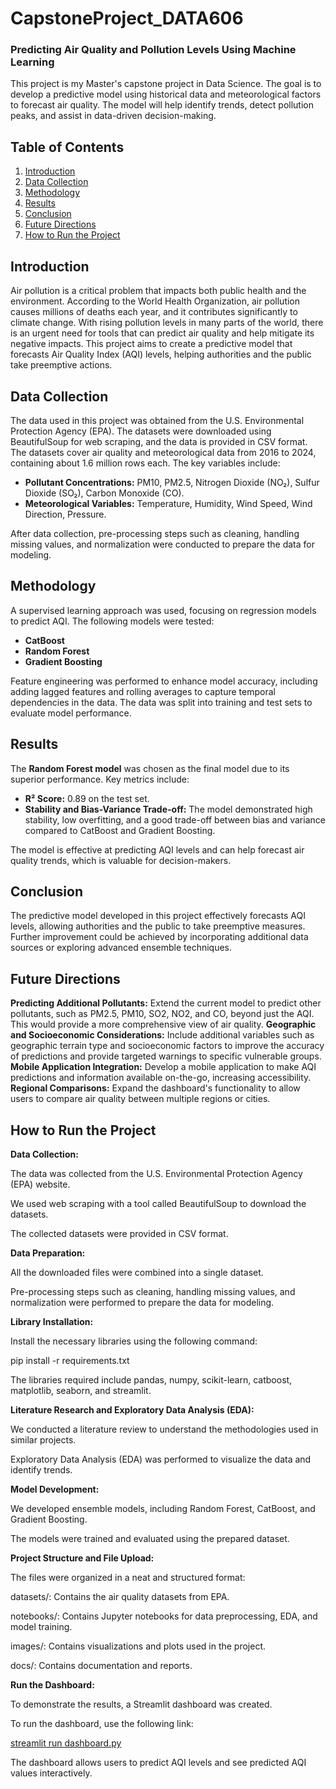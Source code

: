 
# CapstoneProject_DATA606

### Predicting Air Quality and Pollution Levels Using Machine Learning

This project is my Master's capstone project in Data Science. The goal is to develop a predictive model using historical data and meteorological factors to forecast air quality. The model will help identify trends, detect pollution peaks, and assist in data-driven decision-making.

## Table of Contents
1. [Introduction](#introduction)
2. [Data Collection](#data-collection)
3. [Methodology](#methodology)
4. [Results](#results)
5. [Conclusion](#conclusion)
6. [Future Directions](#futureDirections)
7. [How to Run the Project](#HowtoRuntheProject)


## Introduction
Air pollution is a critical problem that impacts both public health and the environment. According to the World Health Organization, air pollution causes millions of deaths each year, and it contributes significantly to climate change. With rising pollution levels in many parts of the world, there is an urgent need for tools that can predict air quality and help mitigate its negative impacts. This project aims to create a predictive model that forecasts Air Quality Index (AQI) levels, helping authorities and the public take preemptive actions.

## Data Collection
The data used in this project was obtained from the U.S. Environmental Protection Agency (EPA). The datasets were downloaded using BeautifulSoup for web scraping, and the data is provided in CSV format. The datasets cover air quality and meteorological data from 2016 to 2024, containing about 1.6 million rows each. The key variables include:

- **Pollutant Concentrations:** PM10, PM2.5, Nitrogen Dioxide (NO₂), Sulfur Dioxide (SO₂), Carbon Monoxide (CO).
- **Meteorological Variables:** Temperature, Humidity, Wind Speed, Wind Direction, Pressure.

After data collection, pre-processing steps such as cleaning, handling missing values, and normalization were conducted to prepare the data for modeling.

## Methodology
A supervised learning approach was used, focusing on regression models to predict AQI. The following models were tested:

- **CatBoost**
- **Random Forest**
- **Gradient Boosting**

Feature engineering was performed to enhance model accuracy, including adding lagged features and rolling averages to capture temporal dependencies in the data. The data was split into training and test sets to evaluate model performance.

## Results
The **Random Forest model** was chosen as the final model due to its superior performance. Key metrics include:

- **R² Score:** 0.89 on the test set.
- **Stability and Bias-Variance Trade-off:** The model demonstrated high stability, low overfitting, and a good trade-off between bias and variance compared to CatBoost and Gradient Boosting.

The model is effective at predicting AQI levels and can help forecast air quality trends, which is valuable for decision-makers.

## Conclusion
The predictive model developed in this project effectively forecasts AQI levels, allowing authorities and the public to take preemptive measures. Further improvement could be achieved by incorporating additional data sources or exploring advanced ensemble techniques.

## Future Directions
**Predicting Additional Pollutants:** Extend the current model to predict other pollutants, such as PM2.5, PM10, SO2, NO2, and CO, beyond just the AQI. This would provide a more comprehensive view of air quality.
**Geographic and Socioeconomic Considerations:** Include additional variables such as geographic terrain type and socioeconomic factors to improve the accuracy of predictions and provide targeted warnings to specific vulnerable groups.
**Mobile Application Integration:** Develop a mobile application to make AQI predictions and information available on-the-go, increasing accessibility.
**Regional Comparisons:** Expand the dashboard's functionality to allow users to compare air quality between multiple regions or cities.


## How to Run the Project

**Data Collection:**

The data was collected from the U.S. Environmental Protection Agency (EPA) website.

We used web scraping with a tool called BeautifulSoup to download the datasets.

The collected datasets were provided in CSV format.

**Data Preparation:**

All the downloaded files were combined into a single dataset.

Pre-processing steps such as cleaning, handling missing values, and normalization were performed to prepare the data for modeling.

**Library Installation:**

Install the necessary libraries using the following command:

pip install -r requirements.txt

The libraries required include pandas, numpy, scikit-learn, catboost, matplotlib, seaborn, and streamlit.

**Literature Research and Exploratory Data Analysis (EDA):**

We conducted a literature review to understand the methodologies used in similar projects.

Exploratory Data Analysis (EDA) was performed to visualize the data and identify trends.

**Model Development:**

We developed ensemble models, including Random Forest, CatBoost, and Gradient Boosting.

The models were trained and evaluated using the prepared dataset.

**Project Structure and File Upload:**

The files were organized in a neat and structured format:

datasets/: Contains the air quality datasets from EPA.

notebooks/: Contains Jupyter notebooks for data preprocessing, EDA, and model training.

images/: Contains visualizations and plots used in the project.

docs/: Contains documentation and reports.

**Run the Dashboard:**

To demonstrate the results, a Streamlit dashboard was created.

To run the dashboard, use the following link:

[streamlit run dashboard.py](https://capstoneprojectdata606.streamlit.app/)


The dashboard allows users to predict AQI levels and see predicted AQI values interactively.

